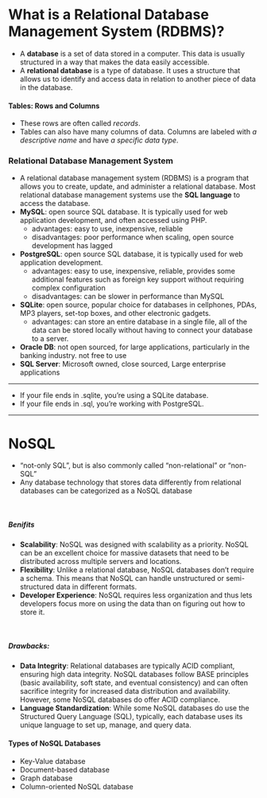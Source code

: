 # What is a Relational Database Management System (RDBMS)?
- A **database** is a set of data stored in a computer. This data is usually structured in a way that makes the data easily accessible.
- A **relational database** is a type of database. It uses a structure that allows us to identify and access data in relation to another piece of data in the database.

#### Tables: Rows and Columns
- These rows are often called *records*.
- Tables can also have many columns of data. Columns are labeled with *a descriptive name* and have *a specific data type*.

### Relational Database Management System
- A relational database management system (RDBMS) is a program that allows you to create, update, and administer a relational database. Most relational database management systems use the **SQL language** to access the database.
- **MySQL**: open source SQL database. It is typically used for web application development, and often accessed using PHP.
  - advantages: easy to use, inexpensive, reliable
  - disadvantages: poor performance when scaling, open source development has lagged
- **PostgreSQL**: open source SQL database, it is typically used for web application development.
  - advantages: easy to use, inexpensive, reliable, provides some additional features such as foreign key support without requiring complex configuration
  - disadvantages: can be slower in performance than MySQL
- **SQLite**: open source, popular choice for databases in cellphones, PDAs, MP3 players, set-top boxes, and other electronic gadgets.
  - advantages: can store an entire database in a single file, all of the data can be stored locally without having to connect your database to a server.
- **Oracle DB**: not open sourced,  for large applications, particularly in the banking industry. not free to use
- **SQL Server**: Microsoft owned, close sourced, Large enterprise applications

---
-  If your file ends in .sqlite, you’re using a SQLite database.
-  If your file ends in .sql, you’re working with PostgreSQL.

---
# NoSQL
- “not-only SQL”, but is also commonly called “non-relational” or “non-SQL”
- Any database technology that stores data differently from relational databases can be categorized as a NoSQL database
<br>

##### Benifits
- **Scalability**: NoSQL was designed with scalability as a priority. NoSQL can be an excellent choice for massive datasets that need to be distributed across multiple servers and locations.
- **Flexibility**: Unlike a relational database, NoSQL databases don’t require a schema. This means that NoSQL can handle unstructured or semi-structured data in different formats.
- **Developer Experience**: NoSQL requires less organization and thus lets developers focus more on using the data than on figuring out how to store it.
<br>

##### Drawbacks:
- **Data Integrity**: Relational databases are typically ACID compliant, ensuring high data integrity. NoSQL databases follow BASE principles (basic availability, soft state, and eventual consistency) and can often sacrifice integrity for increased data distribution and availability. However, some NoSQL databases do offer ACID compliance.
- **Language Standardization**: While some NoSQL databases do use the Structured Query Language (SQL), typically, each database uses its unique language to set up, manage, and query data.

#### Types of NoSQL Databases
- Key-Value database
- Document-based database
- Graph database
- Column-oriented NoSQL database
